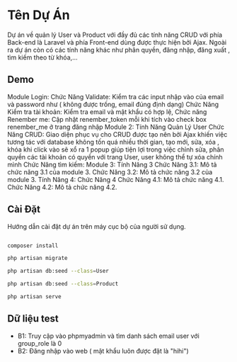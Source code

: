 # Tên Dự Án

Dự án về quản lý User và Product với đầy đủ các tính năng CRUD với phía Back-end là Laravel và phía Front-end dùng được thực hiện bởi Ajax. Ngoài ra dự án còn có các tính năng khác như phân quyền, đăng nhập, đăng xuất , tìm kiếm theo từ khóa,...

## Demo

Module Login: 
Chức Năng Validate: Kiểm tra các input nhập vào của email và password như ( không được trống, email đúng định dạng)
Chức Năng Kiểm tra tài khoản: Kiểm tra email và mật khẩu có hợp lệ,
Chức năng Renember me: Cập nhật renember_token mỗi khi tích vào check box renember_me ở trang đăng nhập
Module 2: Tính Năng Quản Lý User
Chức Năng CRUD: Giao diện phục vụ cho CRUD được tạo nên bởi Ajax khiến việc tương tác với database không tốn quá nhiều thời gian, tạo mới, sửa, xóa , khóa khi click vào sẽ xổ ra 1 popup giúp tiện lợi trong việc chỉnh sửa, phân quyền các tài khoản có quyền với trang User, user không thể tự xóa chính mình 
Chức Năng tìm kiếm: 
Module 3: Tính Năng 3
Chức Năng 3.1: Mô tả chức năng 3.1 của module 3.
Chức Năng 3.2: Mô tả chức năng 3.2 của module 3.
Tính Năng 4: Chức Năng 4
Chức Năng 4.1: Mô tả chức năng 4.1.
Chức Năng 4.2: Mô tả chức năng 4.2.

## Cài Đặt

Hướng dẫn cài đặt dự án trên máy cục bộ của người sử dụng.

```bash

composer install

php artisan migrate

php artisan db:seed --class=User

php artisan db:seed --class=Product

php artisan serve
```
## Dữ liệu test
- B1: Truy cập vào phpmyadmin và tìm danh sách email user với group_role là 0
- B2: Đăng nhập vào web ( mật khẩu luôn được đặt là "hihi")




